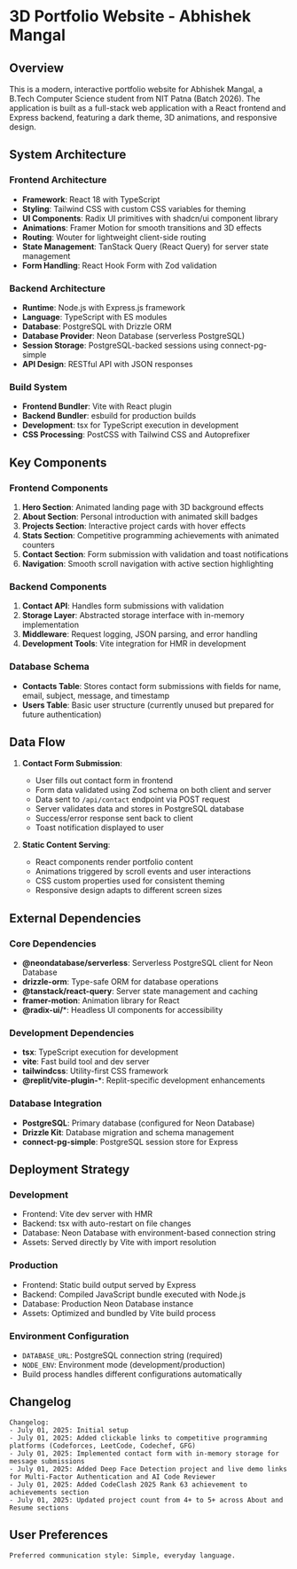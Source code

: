 # 3D Portfolio Website - Abhishek Mangal

## Overview

This is a modern, interactive portfolio website for Abhishek Mangal, a B.Tech Computer Science student from NIT Patna (Batch 2026). The application is built as a full-stack web application with a React frontend and Express backend, featuring a dark theme, 3D animations, and responsive design.

## System Architecture

### Frontend Architecture
- **Framework**: React 18 with TypeScript
- **Styling**: Tailwind CSS with custom CSS variables for theming
- **UI Components**: Radix UI primitives with shadcn/ui component library
- **Animations**: Framer Motion for smooth transitions and 3D effects
- **Routing**: Wouter for lightweight client-side routing
- **State Management**: TanStack Query (React Query) for server state management
- **Form Handling**: React Hook Form with Zod validation

### Backend Architecture
- **Runtime**: Node.js with Express.js framework
- **Language**: TypeScript with ES modules
- **Database**: PostgreSQL with Drizzle ORM
- **Database Provider**: Neon Database (serverless PostgreSQL)
- **Session Storage**: PostgreSQL-backed sessions using connect-pg-simple
- **API Design**: RESTful API with JSON responses

### Build System
- **Frontend Bundler**: Vite with React plugin
- **Backend Bundler**: esbuild for production builds
- **Development**: tsx for TypeScript execution in development
- **CSS Processing**: PostCSS with Tailwind CSS and Autoprefixer

## Key Components

### Frontend Components
1. **Hero Section**: Animated landing page with 3D background effects
2. **About Section**: Personal introduction with animated skill badges
3. **Projects Section**: Interactive project cards with hover effects
4. **Stats Section**: Competitive programming achievements with animated counters
5. **Contact Section**: Form submission with validation and toast notifications
6. **Navigation**: Smooth scroll navigation with active section highlighting

### Backend Components
1. **Contact API**: Handles form submissions with validation
2. **Storage Layer**: Abstracted storage interface with in-memory implementation
3. **Middleware**: Request logging, JSON parsing, and error handling
4. **Development Tools**: Vite integration for HMR in development

### Database Schema
- **Contacts Table**: Stores contact form submissions with fields for name, email, subject, message, and timestamp
- **Users Table**: Basic user structure (currently unused but prepared for future authentication)

## Data Flow

1. **Contact Form Submission**:
   - User fills out contact form in frontend
   - Form data validated using Zod schema on both client and server
   - Data sent to `/api/contact` endpoint via POST request
   - Server validates data and stores in PostgreSQL database
   - Success/error response sent back to client
   - Toast notification displayed to user

2. **Static Content Serving**:
   - React components render portfolio content
   - Animations triggered by scroll events and user interactions
   - CSS custom properties used for consistent theming
   - Responsive design adapts to different screen sizes

## External Dependencies

### Core Dependencies
- **@neondatabase/serverless**: Serverless PostgreSQL client for Neon Database
- **drizzle-orm**: Type-safe ORM for database operations
- **@tanstack/react-query**: Server state management and caching
- **framer-motion**: Animation library for React
- **@radix-ui/***: Headless UI components for accessibility

### Development Dependencies
- **tsx**: TypeScript execution for development
- **vite**: Fast build tool and dev server
- **tailwindcss**: Utility-first CSS framework
- **@replit/vite-plugin-***: Replit-specific development enhancements

### Database Integration
- **PostgreSQL**: Primary database (configured for Neon Database)
- **Drizzle Kit**: Database migration and schema management
- **connect-pg-simple**: PostgreSQL session store for Express

## Deployment Strategy

### Development
- Frontend: Vite dev server with HMR
- Backend: tsx with auto-restart on file changes
- Database: Neon Database with environment-based connection string
- Assets: Served directly by Vite with import resolution

### Production
- Frontend: Static build output served by Express
- Backend: Compiled JavaScript bundle executed with Node.js
- Database: Production Neon Database instance
- Assets: Optimized and bundled by Vite build process

### Environment Configuration
- `DATABASE_URL`: PostgreSQL connection string (required)
- `NODE_ENV`: Environment mode (development/production)
- Build process handles different configurations automatically

## Changelog

```
Changelog:
- July 01, 2025: Initial setup
- July 01, 2025: Added clickable links to competitive programming platforms (Codeforces, LeetCode, Codechef, GFG)
- July 01, 2025: Implemented contact form with in-memory storage for message submissions
- July 01, 2025: Added Deep Face Detection project and live demo links for Multi-Factor Authentication and AI Code Reviewer
- July 01, 2025: Added CodeClash 2025 Rank 63 achievement to achievements section
- July 01, 2025: Updated project count from 4+ to 5+ across About and Resume sections
```

## User Preferences

```
Preferred communication style: Simple, everyday language.
```